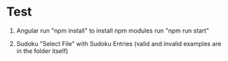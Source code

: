 # Test

1) Angular
run "npm install" to install npm modules
run "npm run start"

2) Sudoku
"Select File" with Sudoku Entries (valid and invalid examples are in the folder itself)